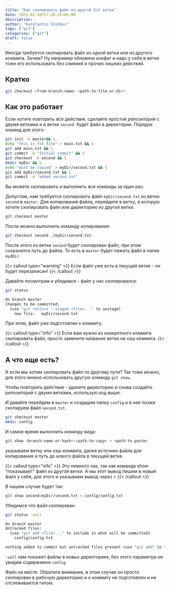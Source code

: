 ```yaml
---
title: "Как скопировать файл из другой Git ветки"
date: 2023-01-20T17:28:25+05:00
description: 
author: "Konstantin Shibkov"
tags: ["git"]
categories: ["git"]
draft: false
---
```


Иногда требуется скопировать файл из одной ветки или из другого коммита. Зачем?
Ну например обновили конфиг и надо у себя в ветке тоже его использовать без
слияний и прочих лишних действий.

## Кратко

```bash
git checkout <from-branch-name> <path-to-file-or-dir>
```

## Как это работает

Если хотите повторить все действия, сделайте простой репозиторий
с двумя ветками и в ветке `second`  будет файл в директории. Порядок команд для этого:

```bash
git init -b master&& \
echo "this is txt file" > main.txt && \
git add main.txt && \
git commit -m "Initial commit" && \
git checkout -b second && \
mkdir myDir && \
echo "must be copied" > myDir/second.txt && \
git add myDir/second.txt && \
git commit -m "added second.txt"
```

Вы можете скопировать и выполнить все команды за один раз.

Допустим, нам требуется скопировать файл `myDir/second.txt` из ветки `second`
в `master`. Для копирования файла, перейдите в ветку, в которую хотите скопировать файл или директорию из другой ветки.

```bash
git checkout master
```

После можно выполнить команду копирования:

```bash
git checkout second ./myDir/second.txt
```

После этого из ветки `second` будет скопирован файл, при этом сохранится
путь до файла. То есть в `master` будет лежать файл в папке `mydDir`.

{{< callout type="warning" >}}
Если файл уже есть в текущей ветке - он будет перезаписан!
{{< /callout >}}

Давайте посмотрим и убедимся - файл у нас скопировался:

```bash
git status

On branch master
Changes to be committed:
  (use "git restore --staged <file>..." to unstage)
	new file:   myDir/second.txt
```

При этом, файл уже подготовлен к коммиту.

{{< callout type="info" >}}
Если вам нужно из конкретного коммита скопировать файл, просто замените
название ветки на хэш коммита.
{{< /callout >}}

## А что еще есть?

А если мы хотим скопировать файл по другому пути? Так тоже можно, для
этого можно использовать другую команду `git show`.

Чтобы повторить действия - удалите директорию и снова создайте репозиторий
с двумя ветками, использую код выше.

И давайте перейдем в `master` и создадим папку `config` и в нее позже
скопируем файл `second.txt`.

```bash
git checkout master
mkdir config
```

И самое время выполнить команду вида:

```bash
git show <branch-name-or-hash>:<path-to-copy> > <path-to-paste>
```

указываем ветку или хэш коммита, далее источник файла для копирования
и путь до нового файла в текущей ветке.

{{< callout type="info" >}}
Это немного хак, так как команда show "показывает" файл из
другой ветки. А мы этот вывод пишем в новый файл у себя, для этого и указываем
вывод через >
{{< /callout >}}

В нашем случае будет так:

```bash
git show second:myDir/second.txt > config/config.txt
```

Убедимся что файл скопирован:

```bash
git status -uall

On branch master
Untracked files:
  (use "git add <file>..." to include in what will be committed)
	config/config.txt

nothing added to commit but untracked files present (use "git add" to track)
```

`-uall` нам покажет файлы в новых директориях, без этого параметра не увидим
содержимое `config`

Файл на месте. Обратите внимание, в этом случае он просто скопирован в
рабочую директорию и к коммиту не подготовлен и не отслеживается гитом.
